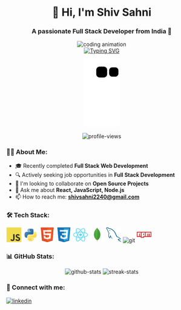 <h1 align="center">👋 Hi, I'm Shiv Sahni</h1>
<h3 align="center">A passionate Full Stack Developer from India 🚀</h3>

<div align="center">
  <img src="https://media.giphy.com/media/qgQUggAC3Pfv687qPC/giphy.gif" width="400" alt="coding animation">
  <br/>
  <!-- Add typing animation -->
  <a href="https://git.io/typing-svg">
    <img src="https://readme-typing-svg.herokuapp.com?font=Fira+Code&pause=1000&width=435&lines=Full+Stack+Web+Developer;MERN+Stack+Developer;Always+learning+new+things" alt="Typing SVG" />
  </a>
  <br/>
  <!-- Snake animation -->
  <img src="https://github.com/shiv2240/shiv2240/blob/output/github-contribution-grid-snake.svg" alt="snake"/>
</div>

<p align="center">
  <img src="https://komarev.com/ghpvc/?username=shiv2240&label=Profile%20views&color=0e75b6&style=flat" alt="profile-views" />
</p>

### 👨‍💻 About Me:
- 🎓 Recently completed **Full Stack Web Development**
- 🔍 Actively seeking job opportunities in **Full Stack Development**
- 👯 I'm looking to collaborate on **Open Source Projects**
- 💬 Ask me about **React, JavaScript, Node.js**
- 📫 How to reach me: **shivsahni2240@gmail.com**

### 🛠️ Tech Stack:
<p align="left">
  <!-- Programming Languages -->
  <img src="https://raw.githubusercontent.com/devicons/devicon/master/icons/javascript/javascript-original.svg" alt="javascript" width="40" height="40"/>
  <img src="https://raw.githubusercontent.com/devicons/devicon/master/icons/python/python-original.svg" alt="python" width="40" height="40"/>
  
  <!-- Frontend -->
  <img src="https://raw.githubusercontent.com/devicons/devicon/master/icons/html5/html5-original.svg" alt="html5" width="40" height="40"/>
  <img src="https://raw.githubusercontent.com/devicons/devicon/master/icons/css3/css3-original.svg" alt="css3" width="40" height="40"/>
  <img src="https://raw.githubusercontent.com/devicons/devicon/master/icons/react/react-original.svg" alt="react" width="40" height="40"/>
  
  <!-- Database -->
  <img src="https://raw.githubusercontent.com/devicons/devicon/master/icons/mongodb/mongodb-original.svg" alt="mongodb" width="40" height="40"/>
  <img src="https://raw.githubusercontent.com/devicons/devicon/master/icons/mysql/mysql-original.svg" alt="mysql" width="40" height="40"/>
  
  <!-- Tools -->
  <img src="https://www.vectorlogo.zone/logos/git-scm/git-scm-icon.svg" alt="git" width="40" height="40"/>
  <img src="https://raw.githubusercontent.com/devicons/devicon/master/icons/npm/npm-original-wordmark.svg" alt="npm" width="40" height="40"/>
</p>

### 📊 GitHub Stats:
<p align="center">
  <img src="https://github-readme-stats.vercel.app/api?username=shiv2240&show_icons=true&theme=radical&count_private=true" alt="github-stats"/>
  <img src="https://github-readme-streak-stats.herokuapp.com/?user=shiv2240&theme=radical&hide_border=true" alt="streak-stats"/>
</p>

### 🤝 Connect with me:
<p align="left">
  <a href="https://www.linkedin.com/in/shiv-sahni-5461aa181/" target="_blank">
    <img src="https://raw.githubusercontent.com/rahuldkjain/github-profile-readme-generator/master/src/images/icons/Social/linked-in-alt.svg" alt="linkedin" height="30" width="40" />
  </a>
</p> 
